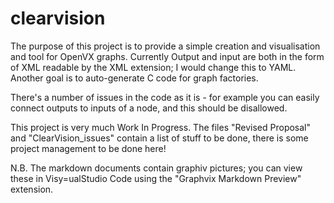 # clearvision

The purpose of this project is to provide a simple creation and visualisation and tool for OpenVX graphs.
Currently Output and input are both in the form of XML readable by the XML extension; I would change this to YAML.
Another goal is to auto-generate C code for graph factories.

There's a number of issues in the code as it is - for example you can easily connect outputs to inputs of a node, and this should be disallowed.

This project is very much Work In Progress. The files "Revised Proposal" and "ClearVision_issues" contain a list of stuff to be done, there is some project management to be done here!

N.B. The markdown documents contain graphiv pictures; you can view these in Visy=ualStudio Code using the "Graphvix Markdown Preview" extension.
